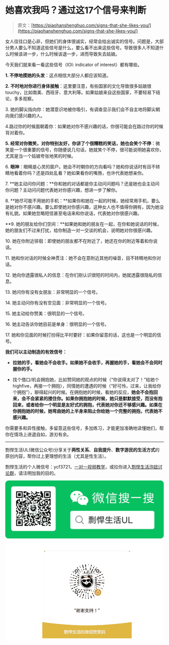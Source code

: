 # 她喜欢我吗？通过这17个信号来判断

> 原文：[https://piaohanshenghuo.com/signs-that-she-likes-you/](https://piaohanshenghuo.com/signs-that-she-likes-you/)

女人往往口是心非，但她们的身体很诚实，经常会给出诚实的信号。问题是，大部分男人要么不知道这些信号是什么，要么看不出来这些信号。导致很多人不知道什么时候该进一步，什么时候该退一步，进而导致失去姑娘。

今天我们就来看一看这些信号（IOI: indicator of interest）都有哪些。

**1\. 不停地摸她的头发**：这点相信大部分人都应该知道。

**2\. 不时地对你进行身体接触**：这里要注意，有些国家的文化导致很多姑娘很touchy，比如南美、西班牙、意大利等。如果姑娘来自这些国家，不要轻易下结论，多多观察。

3\. 她的脚尖指向你：她潜意识地被你吸引，有调查显示我们会不自主地将脚尖朝向我们感兴趣的人。

4.路过你的时候面朝着你：如果她对你不感兴趣的话，你很可能会在路过你的时候背对着你。

**5\. 经常对你微笑，对你特别友好，你讲了个很糟糕的笑话，她也会笑个不停**：微笑是一个很重要的信号，你随便说几句话，她就笑个不停，很可能说明她喜欢你，尤其是当一个姑娘夸张地笑的时候。

6. **眼神**：眼睛是心灵的窗户。她会不时朝你的方向看吗？她和你说话时有目不转睛地看着你吗？还是四处乱看？她如果看你的嘴唇，也许代表她想亲你。

7. **她主动问你问题：**你和她的对话都是你主动问问题吗？还是她也会主动问你问题？主动问问题代表她对你感兴趣，想进一步了解你。

8. **她尽可能不用她的手机：**如果你和她在一起的时候，她经常用手机，要么是她对你不感兴趣。要么即使她对你感兴趣，这种女人也不值得你拥有，因为她没有礼貌。如果她忽略短信甚至电话来和你说话，代表她对你很感兴趣。

**9\. 她的朋友给你们空间：**如果她和她的朋友在一起，在你和她说话的时候，她的朋友们不过来打扰，给你制造一对一交谈的机会，说明她对你很感兴趣。

10\. 她在你附近徘徊：即使她的朋友都不在附近了，她还在你的附近等着和你说话。

11\. 她和你对话的时候全神贯注：她不会在意附近其他的噪音，目不转睛地和你对话。

12\. 她向你透露很私人的信息：在你们刚认识很短的时间内，她就透露很隐私的信息。

13\. 她问你有没有女朋友：非常明显的一个信号。

14. 她主动问你有没有空见面：非常明显的一个信号。

15\. 她主动给你赞美：很明显的一个信号。

16. 她主动告诉你她目前是单身：很明显的一个信号。

17\. 她和你见面的时候打扮得比平时要好：如果你留意的话，这也是一个明显的信号。

**我们可以主动制造的有效信号：**

*   **拉她的手，看她会不会收手。如果她不会收手，再握她的手，看她会不会同时握你的手。**

*   找个借口/机会拥抱她，比如赞同她的观点的时候（“你说得太对了！”给她个highfive，再接一个拥抱），同情她的遭遇的时候（“好可怜，过来，让我给你个拥抱”），聊得起兴的时候。在拥抱她的时候，看她的反应，**她会不会抱回来，会不会紧紧的搂住你。如果你拥抱她的时候，她只是默默接受，而没有抱回来，或者给你一个明显是友好式的拥抱，代表她对你还不够感兴趣。如果在你拥抱她的时候，她弯曲她的上半身来阻止你给她一个完整的拥抱，代表她不感兴趣。**

你需要多和异性接触，多留意这些信号，多加练习，才能更加准确地读懂她们，帮你在情场上进退自如，游刃有余。

* * *

剽悍生活UL(微信公众号)分享关于**两性关系**、**自我提升**、**数字游民的生活方式**的原创内容，帮你过上更理想的生活（尤其是性生活）。

剽悍生活的个人微信号：ycf3721，[一对一视频教学](https://piaohanshenghuo.com/1on1_coaching/)，或拉你进入[剽悍生活泡妞讨论群](https://piaohanshenghuo.com/ul-group-chat/)，请注明加我的目的。

![](img/cd21a79bb7339e9feac101b7d8f24243.png)

![](img/48a213915b598d48c51d7cbc5ebeaa6c.png)